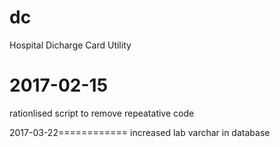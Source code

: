 # dc
Hospital Dicharge Card Utility

2017-02-15
==========
rationlised script to remove repeatative code

2017-03-22============
increased lab varchar in database

